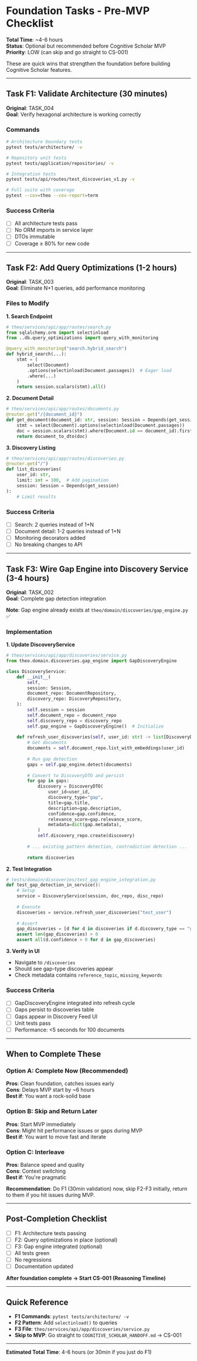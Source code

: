 # Foundation Tasks - Pre-MVP Checklist

**Total Time**: ~4-6 hours  
**Status**: Optional but recommended before Cognitive Scholar MVP  
**Priority**: LOW (can skip and go straight to CS-001)

These are quick wins that strengthen the foundation before building Cognitive Scholar features.

---

## Task F1: Validate Architecture (30 minutes)

**Original**: TASK_004  
**Goal**: Verify hexagonal architecture is working correctly

### Commands
```bash
# Architecture boundary tests
pytest tests/architecture/ -v

# Repository unit tests  
pytest tests/application/repositories/ -v

# Integration tests
pytest tests/api/routes/test_discoveries_v1.py -v

# Full suite with coverage
pytest --cov=theo --cov-report=term
```

### Success Criteria
- [ ] All architecture tests pass
- [ ] No ORM imports in service layer
- [ ] DTOs immutable
- [ ] Coverage ≥ 80% for new code

---

## Task F2: Add Query Optimizations (1-2 hours)

**Original**: TASK_003  
**Goal**: Eliminate N+1 queries, add performance monitoring

### Files to Modify

**1. Search Endpoint**
```python
# theo/services/api/app/routes/search.py
from sqlalchemy.orm import selectinload
from ..db.query_optimizations import query_with_monitoring

@query_with_monitoring("search.hybrid_search")
def hybrid_search(...):
    stmt = (
        select(Document)
        .options(selectinload(Document.passages))  # Eager load
        .where(...)
    )
    return session.scalars(stmt).all()
```

**2. Document Detail**
```python
# theo/services/api/app/routes/documents.py
@router.get("/{document_id}")
def get_document(document_id: str, session: Session = Depends(get_session)):
    stmt = select(Document).options(selectinload(Document.passages))
    doc = session.scalars(stmt).where(Document.id == document_id).first()
    return document_to_dto(doc)
```

**3. Discovery Listing**
```python
# theo/services/api/app/routes/discoveries.py
@router.get("/")
def list_discoveries(
    user_id: str,
    limit: int = 100,  # Add pagination
    session: Session = Depends(get_session)
):
    # Limit results
```

### Success Criteria
- [ ] Search: 2 queries instead of 1+N
- [ ] Document detail: 1-2 queries instead of 1+N
- [ ] Monitoring decorators added
- [ ] No breaking changes to API

---

## Task F3: Wire Gap Engine into Discovery Service (3-4 hours)

**Original**: TASK_002  
**Goal**: Complete gap detection integration

**Note**: Gap engine already exists at `theo/domain/discoveries/gap_engine.py` ✅

### Implementation

**1. Update DiscoveryService**
```python
# theo/services/api/app/discoveries/service.py
from theo.domain.discoveries.gap_engine import GapDiscoveryEngine

class DiscoveryService:
    def __init__(
        self,
        session: Session,
        document_repo: DocumentRepository,
        discovery_repo: DiscoveryRepository,
    ):
        self.session = session
        self.document_repo = document_repo
        self.discovery_repo = discovery_repo
        self.gap_engine = GapDiscoveryEngine()  # Initialize
    
    def refresh_user_discoveries(self, user_id: str) -> list[DiscoveryDTO]:
        # Get documents
        documents = self.document_repo.list_with_embeddings(user_id)
        
        # Run gap detection
        gaps = self.gap_engine.detect(documents)
        
        # Convert to DiscoveryDTO and persist
        for gap in gaps:
            discovery = DiscoveryDTO(
                user_id=user_id,
                discovery_type="gap",
                title=gap.title,
                description=gap.description,
                confidence=gap.confidence,
                relevance_score=gap.relevance_score,
                metadata=dict(gap.metadata),
            )
            self.discovery_repo.create(discovery)
        
        # ... existing pattern detection, contradiction detection ...
        
        return discoveries
```

**2. Test Integration**
```python
# tests/domain/discoveries/test_gap_engine_integration.py
def test_gap_detection_in_service():
    # Setup
    service = DiscoveryService(session, doc_repo, disc_repo)
    
    # Execute
    discoveries = service.refresh_user_discoveries("test_user")
    
    # Assert
    gap_discoveries = [d for d in discoveries if d.discovery_type == "gap"]
    assert len(gap_discoveries) > 0
    assert all(d.confidence > 0 for d in gap_discoveries)
```

**3. Verify in UI**
- Navigate to `/discoveries`
- Should see gap-type discoveries appear
- Check metadata contains `reference_topic`, `missing_keywords`

### Success Criteria
- [ ] GapDiscoveryEngine integrated into refresh cycle
- [ ] Gaps persist to discoveries table
- [ ] Gaps appear in Discovery Feed UI
- [ ] Unit tests pass
- [ ] Performance: <5 seconds for 100 documents

---

## When to Complete These

### Option A: Complete Now (Recommended)
**Pros**: Clean foundation, catches issues early  
**Cons**: Delays MVP start by ~6 hours  
**Best if**: You want a rock-solid base

### Option B: Skip and Return Later
**Pros**: Start MVP immediately  
**Cons**: Might hit performance issues or gaps during MVP  
**Best if**: You want to move fast and iterate

### Option C: Interleave
**Pros**: Balance speed and quality  
**Cons**: Context switching  
**Best if**: You're pragmatic

**Recommendation**: Do F1 (30min validation) now, skip F2-F3 initially, return to them if you hit issues during MVP.

---

## Post-Completion Checklist

- [ ] F1: Architecture tests passing
- [ ] F2: Query optimizations in place (optional)
- [ ] F3: Gap engine integrated (optional)
- [ ] All tests green
- [ ] No regressions
- [ ] Documentation updated

**After foundation complete → Start CS-001 (Reasoning Timeline)**

---

## Quick Reference

- **F1 Commands**: `pytest tests/architecture/ -v`
- **F2 Pattern**: Add `selectinload()` to queries
- **F3 File**: `theo/services/api/app/discoveries/service.py`
- **Skip to MVP**: Go straight to `COGNITIVE_SCHOLAR_HANDOFF.md` → CS-001

---

**Estimated Total Time**: 4-6 hours (or 30min if you just do F1)
